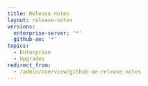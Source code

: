 ```yaml
---
title: Release notes
layout: release-notes
versions:
  enterprise-server: '*'
  github-ae: '*'
topics:
  - Enterprise
  - Upgrades
redirect_from:
  - /admin/overview/github-ae-release-notes
---
```


